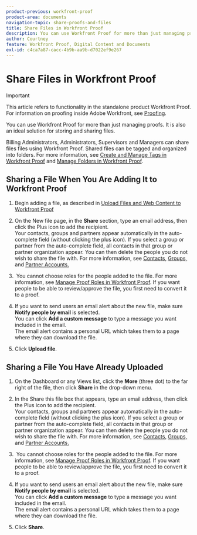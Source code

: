 ```yaml
---
product-previous: workfront-proof
product-area: documents
navigation-topic: share-proofs-and-files
title: Share Files in Workfront Proof
description: You can use Workfront Proof for more than just managing proofs. It is also an ideal solution for storing and sharing files.
author: Courtney
feature: Workfront Proof, Digital Content and Documents
exl-id: c4ca7a87-cacc-4b9b-aa9b-d7022ef9e267
---
```

# Share Files in Workfront Proof

>[!IMPORTANT]
>
>This article refers to functionality in the standalone product Workfront Proof. For information on proofing inside Adobe Workfront, see [Proofing](../../../review-and-approve-work/proofing/proofing.md).

You can use Workfront Proof for more than just managing proofs. It is also an ideal solution for storing and sharing files.

Billing Administrators, Administrators, Supervisors and Managers can share files files using Workfront Proof. Shared files can be tagged and organized into folders. For more information, see [Create and Manage Tags in Workfront Proof](../../../workfront-proof/wp-work-proofsfiles/organize-your-work/create-and-manage-tags.md) and [Manage Folders in Workfront Proof](../../../workfront-proof/wp-work-proofsfiles/organize-your-work/manage-folders.md).

## Sharing a File When You Are Adding It to Workfront Proof

1. Begin adding a file, as described in [Upload Files and Web Content to Workfront Proof](../../../workfront-proof/wp-work-proofsfiles/create-proofs-and-files/upload-files-web-content.md)
1. On the New file page, in the **Share** section, type&nbsp;an email address, then click the Plus icon to add the recipient.  
   Your contacts, groups and partners&nbsp;appear automatically in the auto-complete field (without clicking the plus icon). If you select a group or partner from the auto-complete field, all contacts in that group or partner organization&nbsp;appear. You can then delete the people you do not wish to share the file with. For more information, see [Contacts,](https://support.workfront.com/hc/en-us/sections/115000920808-Contacts) [Groups,](https://support.workfront.com/hc/en-us/sections/115000920828-Groups) and [Partner Accounts.](https://support.workfront.com/hc/en-us/sections/115000912107-Partner-accounts)  

1. &nbsp;You cannot choose roles for the people added to the file. For more information, see [Manage Proof Roles in Workfront Proof](../../../workfront-proof/wp-work-proofsfiles/share-proofs-and-files/manage-proof-roles.md).&nbsp;If you want people to be able to review/approve the file, you first need to convert it to a proof. 
1. If you want to send users an email alert about the new file, make sure **Notify people by email** is selected.  
   You can click **Add a custom message** to type a message you want included in the email.  
   The email alert contains a personal URL which takes them to a page where they can download the file.

1. Click **Upload file**.

## Sharing a File You Have Already Uploaded

1. On the Dashboard or any Views list, click the&nbsp;**More**&nbsp;(three dot) to the far right of the file, then click&nbsp;**Share**&nbsp;in the drop-down menu.

1. In the Share this file box that appears,&nbsp;type&nbsp;an email address, then click the Plus icon to add the recipient.  
   Your contacts, groups and partners&nbsp;appear automatically in the auto-complete field (without clicking the plus icon). If you select a group or partner from the auto-complete field, all contacts in that group or partner organization&nbsp;appear. You can then delete the people you do not wish to share the file with. For more information, see [Contacts,](https://support.workfront.com/hc/en-us/sections/115000920808-Contacts) [Groups,](https://support.workfront.com/hc/en-us/sections/115000920828-Groups) and [Partner Accounts.](https://support.workfront.com/hc/en-us/sections/115000912107-Partner-accounts)  

1. &nbsp;You cannot choose roles for the people added to the file. For more information, see [Manage Proof Roles in Workfront Proof](../../../workfront-proof/wp-work-proofsfiles/share-proofs-and-files/manage-proof-roles.md).&nbsp;If you want people to be able to review/approve the file, you first need to convert it to a proof. 
1. If you want to send users an email alert about the new file, make sure **Notify people by email** is selected.  
   You can click **Add a custom message** to type a message you want included in the email.  
   The email alert contains a personal URL which takes them to a page where they can download the file.

1. Click **Share**.

